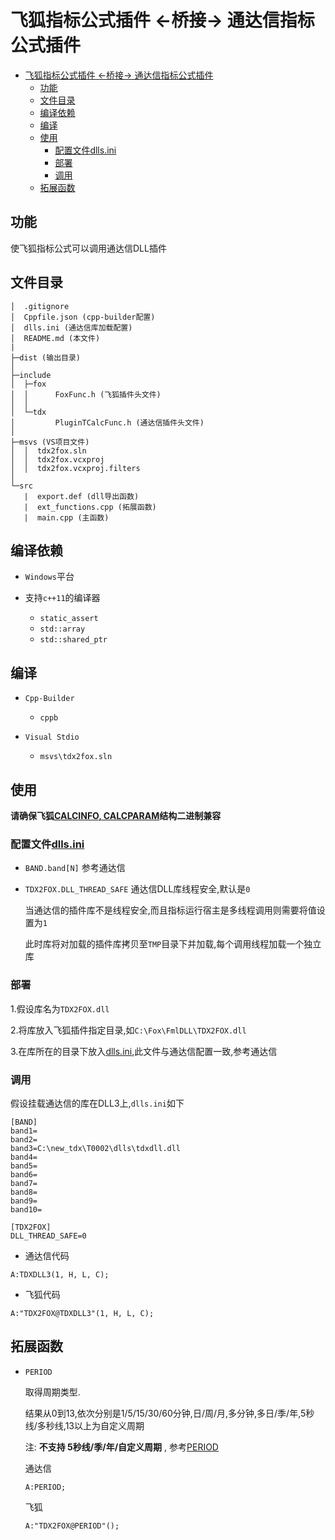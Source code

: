 # 飞狐指标公式插件 <-桥接-> 通达信指标公式插件

- [飞狐指标公式插件 <-桥接-> 通达信指标公式插件](#%e9%a3%9e%e7%8b%90%e6%8c%87%e6%a0%87%e5%85%ac%e5%bc%8f%e6%8f%92%e4%bb%b6--%e6%a1%a5%e6%8e%a5--%e9%80%9a%e8%be%be%e4%bf%a1%e6%8c%87%e6%a0%87%e5%85%ac%e5%bc%8f%e6%8f%92%e4%bb%b6)
  - [功能](#%e5%8a%9f%e8%83%bd)
  - [文件目录](#%e6%96%87%e4%bb%b6%e7%9b%ae%e5%bd%95)
  - [编译依赖](#%e7%bc%96%e8%af%91%e4%be%9d%e8%b5%96)
  - [编译](#%e7%bc%96%e8%af%91)
  - [使用](#%e4%bd%bf%e7%94%a8)
    - [配置文件dlls.ini](#%e9%85%8d%e7%bd%ae%e6%96%87%e4%bb%b6dllsini)
    - [部署](#%e9%83%a8%e7%bd%b2)
    - [调用](#%e8%b0%83%e7%94%a8)
  - [拓展函数](#%e6%8b%93%e5%b1%95%e5%87%bd%e6%95%b0)

## 功能

使飞狐指标公式可以调用通达信DLL插件

## 文件目录

```
│  .gitignore
│  Cppfile.json (cpp-builder配置)
│  dlls.ini (通达信库加载配置)
│  README.md (本文件)
|
├─dist (输出目录)
│
├─include
│  ├─fox
│  │      FoxFunc.h (飞狐插件头文件)
│  │
│  └─tdx
│         PluginTCalcFunc.h (通达信插件头文件)
│
├─msvs (VS项目文件)
│  │  tdx2fox.sln
│  │  tdx2fox.vcxproj
│  │  tdx2fox.vcxproj.filters
│
└─src
   |  export.def (dll导出函数)
   |  ext_functions.cpp (拓展函数)
   |  main.cpp (主函数)
```

## 编译依赖

* `Windows`平台
* 支持`c++11`的编译器

  * `static_assert`
  * `std::array`
  * `std::shared_ptr`

## 编译

* `Cpp-Builder`
  * `cppb`

* `Visual Stdio`
  * `msvs\tdx2fox.sln`

## 使用

**请确保飞狐[CALCINFO, CALCPARAM](include/fox/FoxFunc.h)结构二进制兼容**

### 配置文件[dlls.ini](./dlls.ini)

* `BAND.band[N]` 参考通达信

* `TDX2FOX.DLL_THREAD_SAFE` 通达信DLL库线程安全,默认是`0`

  当通达信的插件库不是线程安全,而且指标运行宿主是多线程调用则需要将值设置为`1`

  此时库将对加载的插件库拷贝至`TMP`目录下并加载,每个调用线程加载一个独立库

### 部署

1.假设库名为`TDX2FOX.dll`

2.将库放入飞狐插件指定目录,如`C:\Fox\FmlDLL\TDX2FOX.dll`

3.在库所在的目录下放入[dlls.ini](./dlls.ini),此文件与通达信配置一致,参考通达信

### 调用

假设挂载通达信的库在DLL3上,`dlls.ini`如下
```
[BAND]
band1=
band2=
band3=C:\new_tdx\T0002\dlls\tdxdll.dll
band4=
band5=
band6=
band7=
band8=
band9=
band10=

[TDX2FOX]
DLL_THREAD_SAFE=0
```

* 通达信代码
```
A:TDXDLL3(1, H, L, C);
```

* 飞狐代码
```
A:"TDX2FOX@TDXDLL3"(1, H, L, C);
```

## 拓展函数

* `PERIOD`

  取得周期类型.

  结果从0到13,依次分别是1/5/15/30/60分钟,日/周/月,多分钟,多日/季/年,5秒线/多秒线,13以上为自定义周期

  注: **不支持 5秒线/季/年/自定义周期** , 参考[PERIOD](src/ext_functions.cpp)

  通达信
  ```
  A:PERIOD;
  ```

  飞狐
  ```
  A:"TDX2FOX@PERIOD"();
  ```
